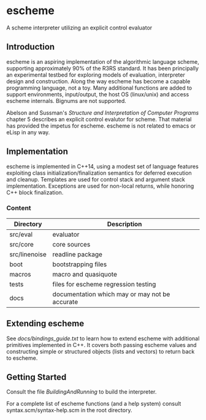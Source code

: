 escheme
=======

A scheme interpreter utilizing an explicit control evaluator

## Introduction

escheme is an aspiring implementation of the algorithmic language scheme, 
supporting approximately 90% of the R3RS standard. It has been principally an experimental
testbed for exploring models of evaluation, interpreter design and construction.
Along the way escheme has become a capable programming language, not a toy.
Many additional functions are added to support environments, input/output, the host OS 
(linux/unix) and access escheme internals. Bignums are not supported.

Abelson and Sussman's _Structure and Interpretation of Computer Programs_ chapter 5 describes an explicit 
control evalutor for scheme. That material has provided the impetus for escheme.  escheme is not related
to emacs or eLisp in any way.

## Implementation 

escheme is implemented in C++14, using a modest set of language features
exploiting class initialization/finalization semantics for deferred execution 
and cleanup. Templates are used for control stack and argument stack 
implementation. Exceptions are used for non-local returns, 
while honoring C++ block finalization.

### Content
  
| Directory        | Description                                        |
| ---------------- | ---------------------------------------------------|
|  src/eval    |    evaluator|
|  src/core    |    core sources|
|  src/linenoise|  readline package|
|  boot      | bootstrapping files |
|  macros   |  macro and quasiquote|
|  tests  |    files for escheme regression testing|
|  docs |      documentation which may or may not be accurate|

## Extending escheme

See _docs/bindings_guide.txt_ to learn how to extend escheme with additional 
primitives implemented in C++. It covers both passing escheme 
values and constructing simple or structured objects (lists and vectors) to
return back to escheme.

## Getting Started

Consult the file _BuildingAndRunning_ to build the interpreter.

For a complete list of escheme functions (and a help system) consult syntax.scm/syntax-help.scm in the 
root directory.



